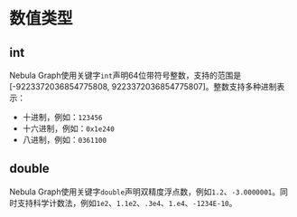 # 数值类型

## int

Nebula Graph使用关键字`int`声明64位带符号整数，支持的范围是[-9223372036854775808, 9223372036854775807]。整数支持多种进制表示：

- 十进制，例如：`123456`
- 十六进制，例如：`0x1e240`
- 八进制，例如：`0361100`

## double

Nebula Graph使用关键字`double`声明双精度浮点数，例如`1.2`、`-3.0000001`。同时支持科学计数法，例如`1e2`、`1.1e2`、`.3e4`、`1.e4`、`-1234E-10`。

